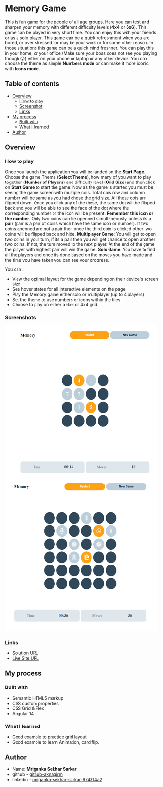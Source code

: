 # Memory Game

This is fun game for the people of all age groups. Here you can test and sharpen your memory with different difficulty levels (**4x4** or **6x6**). This game can be played in very short time. You can enjoy this with your friends or as a solo player. This game can be a quick refreshment when you are bored, or over stressed for may be your work or for some other reason. In those situations this game can be a quick mind freshner. You can play this in your home, or your office (Make sure your boss does not see you playing though :stuck_out_tongue_winking_eye:) either on your phone or laptop or any other device. You can choose the theme as simple **Numbers mode** or can make it more iconic with **Icons mode**.

## Table of contents

- [Overview](#overview)
  - [How to play](#how-to-play)
  - [Screenshot](#screenshots)
  - [Links](#links)
- [My process](#my-process)
  - [Built with](#built-with)
  - [What I learned](#what-i-learned)
- [Author](#author)

## Overview

### How to play

Once you launch the application you will be landed on the **Start Page**. Choose the game Theme (**Select Theme**), how many of you want to play together (**Number of Players**) and difficulty level (**Grid Size**) and then click on **Start Game** to start the game. Now as the game is started you must be seeing the game screen with multiple cois. Total cois row and column number will be same as you had chose the grid size. All these cois are flipped down. Once you click any of the these, the same dot will be flipped back and you will be able to see the face of the dot where the corresponding number or the icon will be present. **Remember this icon or the number**. Only two coins can be openned simulteneously, unless its a **pair** (pair is a pair of coins which have the same icon or number). If two coins openned are not a pair then once the third coin is clicked other two coins will be flipped back and hide.
**Multiplayer Game**: You will get to open two coins in your turn, if its a pair then you will get chance to open another two coins. If not, the turn moved to the next player. At the end of the game the player with highest pair will win the game.
**Solo Game**: You have to find all the players and once its done based on the moves you have made and the time you have taken you can see your progress.

You can :

- View the optimal layout for the game depending on their device's screen size
- See hover states for all interactive elements on the page
- Play the Memory game either solo or multiplayer (up to 4 players)
- Set the theme to use numbers or icons within the tiles
- Choose to play on either a 6x6 or 4x4 grid

### Screenshots
<p>
<img  width="500" height="500" src="./ss/4grid.png">
<img  width="500" height="500" src="./ss/6grid.png">
</p>

### Links

- [Solution URL](https://github.com/aknagirm/memory-game)
- [Live Site URL](https://aknagirm.github.io/memory-game/)

## My process

### Built with

- Semantic HTML5 markup
- CSS custom properties
- CSS Grid & Flex
- Angular 14

### What I learned

- Good example to practice grid layout
- Good example to learn Animation, card flip.

## Author

- Name: **Mriganka Sekhar Sarkar**
- github - [github-aknagirm](https://github.com/aknagirm)
- linkedin - [mriganka-sekhar-sarkar-974814a2](https://www.linkedin.com/in/mriganka-sekhar-sarkar-974814a2)
